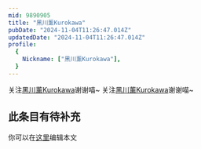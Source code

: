 ```yaml
---
mid: 9890905
title: "黑川薰Kurokawa"
pubDate: "2024-11-04T11:26:47.014Z"
updatedDate: "2024-11-04T11:26:47.014Z"
profile:
  {
    Nickname: ["黑川薰Kurokawa"],
  }
---
```


关注[黑川薰Kurokawa](https://space.bilibili.com/9890905)谢谢喵~ 关注[黑川薰Kurokawa](https://space.bilibili.com/9890905)谢谢喵~

## 此条目有待补充
你可以在[这里](https://github.com/Yuhanawa/VTuber.ICU/edit/master/src/content/v/黑川薰Kurokawa/index.md)编辑本文
